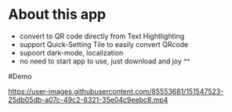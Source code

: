 # About this app
- convert to QR code directly from Text Hightlighting
- support Quick-Setting Tile to easily convert QRcode
- supoort dark-mode, localization
- no need to start app to use, just download and joy ^^

#Demo

https://user-images.githubusercontent.com/85553681/151547523-25db05db-a07c-49c2-8321-35e04c9eebc8.mp4

